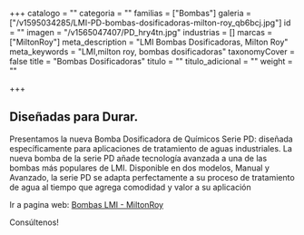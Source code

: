 +++
catalogo = ""
categoria = ""
familias = ["Bombas"]
galeria = ["/v1595034285/LMI-PD-bombas-dosificadoras-milton-roy_qb6bcj.jpg"]
id = ""
imagen = "/v1565047407/PD_hry4tn.jpg"
industrias = []
marcas = ["MiltonRoy"]
meta_description = "LMI Bombas Dosificadoras, Milton Roy"
meta_keywords = "LMI,milton roy, bombas dosificadoras"
taxonomyCover = false
title = "Bombas Dosificadoras"
titulo = ""
titulo_adicional = ""
weight = ""

+++
## **Diseñadas para Durar.**

Presentamos la nueva Bomba Dosificadora de Químicos Serie PD: diseñada específicamente para aplicaciones de tratamiento de aguas industriales. La nueva bomba de la serie PD añade tecnología avanzada a una de las bombas más populares de LMI. Disponible en dos modelos, Manual y Avanzado, la serie PD se adapta perfectamente a su proceso de tratamiento de agua al tiempo que agrega comodidad y valor a su aplicación

Ir a pagina web: [Bombas LMI - MiltonRoy](https://www.lmipumps.com/es/ "Bombas LMI")

Consúltenos!